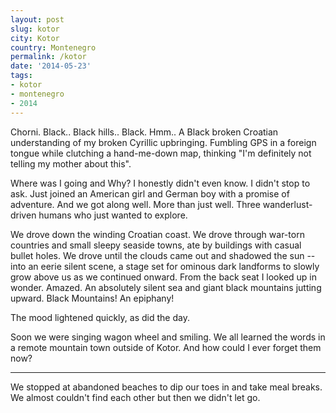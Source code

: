 ```yaml
---
layout: post
slug: kotor
city: Kotor
country: Montenegro
permalink: /kotor
date: '2014-05-23'
tags:
- kotor
- montenegro
- 2014
---
```


Chorni. Black.. Black hills.. Black. Hmm.. A Black broken Croatian understanding of my broken Cyrillic upbringing. Fumbling GPS in a foreign tongue while clutching a hand-me-down map, thinking "I'm definitely not telling my mother about this".

Where was I going and Why? I honestly didn't even know. I didn't stop to ask. Just joined an American girl and German boy with a promise of adventure. And we got along well. More than just well. Three wanderlust-driven humans who just wanted to explore.

We drove down the winding Croatian coast. We drove through war-torn countries and small sleepy seaside towns, ate by buildings with casual bullet holes. We drove until the clouds came out and shadowed the sun -- into an eerie silent scene, a stage set for ominous dark landforms to slowly grow above us as we continued onward. From the back seat I looked up in wonder. Amazed. An absolutely silent sea and giant black mountains jutting upward. Black Mountains! An epiphany!

The mood lightened quickly, as did the day.

Soon we were singing wagon wheel and smiling. We all learned the words in a remote mountain town outside of Kotor. And how could I ever forget them now?

---
We stopped at abandoned beaches to dip our toes in and take meal breaks.
We almost couldn't find each other but then we didn't let go.